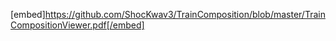 [embed]https://github.com/ShocKwav3/TrainComposition/blob/master/TrainCompositionViewer.pdf[/embed]

